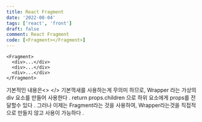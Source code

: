 ```yaml
---
title: React Fragment
date: '2022-08-04'
tags: ['react', 'front']
draft: false
comment: React Fragment
code: [<Fragment></Fragment>]
---
```


```tsx
<Fragment>
  <div>...</div>
  <div>...</div>
  <div>...</div>
</Fragment>
```

기본적인 내용은<> </> 기본꺽새를 사용하는게 무의미 하므로,
Wrapper 라는 가상의 div 요소를 만들어 사용한다 .
return props.children 으로 하위 요소에게 props를 전달할수 있다 .
그러나 이제는 Fragment라는 것을 사용하여,
Wrapper라는것을 직접적으로 만들지 않고 사용이 가능하다 .
